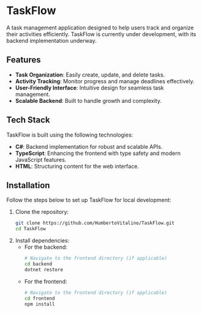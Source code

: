 # TaskFlow

A task management application designed to help users track and organize their activities efficiently. TaskFlow is currently under development, with its backend implementation underway.

## Features

- **Task Organization**: Easily create, update, and delete tasks.
- **Activity Tracking**: Monitor progress and manage deadlines effectively.
- **User-Friendly Interface**: Intuitive design for seamless task management.
- **Scalable Backend**: Built to handle growth and complexity.

## Tech Stack

TaskFlow is built using the following technologies:

- **C#**: Backend implementation for robust and scalable APIs.
- **TypeScript**: Enhancing the frontend with type safety and modern JavaScript features.
- **HTML**: Structuring content for the web interface.

## Installation

Follow the steps below to set up TaskFlow for local development:

1. Clone the repository:
   ```bash
   git clone https://github.com/HumbertoVitalino/TaskFlow.git
   cd TaskFlow

2. Install dependencies:
   - For the backend:
      ```bash
      # Navigate to the frontend directory (if applicable)
      cd backend
      dotnet restore
      
   - For the frontend:
      ```bash
      # Navigate to the frontend directory (if applicable)
      cd frontend
      npm install  

